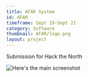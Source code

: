 ```yaml
---
title: AFAR System
id: AFAR
timeframe: Sept 19-Sept 21
category: Software
thumbnail: AFAR/logo.png
layout: project
---
```


Submission for Hack the North

![Here's the main screenshot]({{site.url}}/res/img/ventures/AFAR/AFARApp_main.png)
	